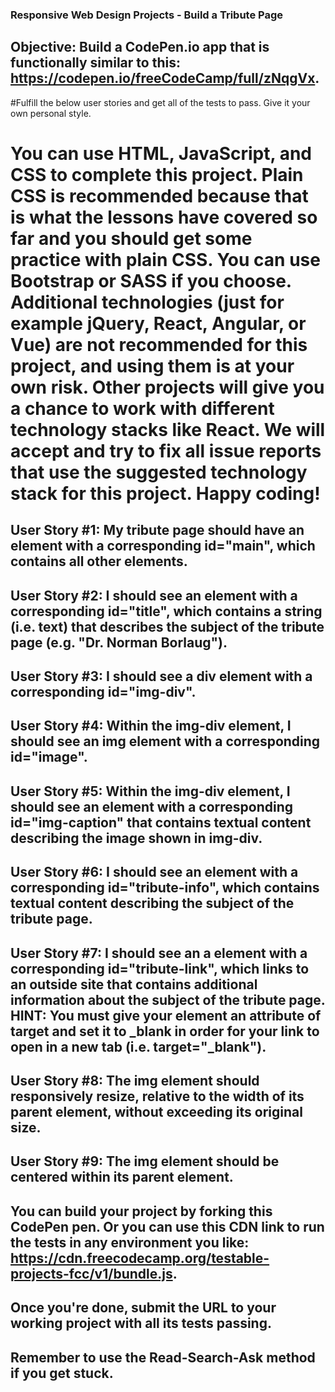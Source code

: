 ### Responsive Web Design Projects - Build a Tribute Page

## Objective: Build a CodePen.io app that is functionally similar to this: https://codepen.io/freeCodeCamp/full/zNqgVx.
#Fulfill the below user stories and get all of the tests to pass. Give it your own personal style.
# You can use HTML, JavaScript, and CSS to complete this project. Plain CSS is recommended because that is what the lessons have covered so far and you should get some practice with plain CSS. You can use Bootstrap or SASS if you choose. Additional technologies (just for example jQuery, React, Angular, or Vue) are not recommended for this project, and using them is at your own risk. Other projects will give you a chance to work with different technology stacks like React. We will accept and try to fix all issue reports that use the suggested technology stack for this project. Happy coding!
## User Story #1: My tribute page should have an element with a corresponding id="main", which contains all other elements.
## User Story #2: I should see an element with a corresponding id="title", which contains a string (i.e. text) that describes the subject of the tribute page (e.g. "Dr. Norman Borlaug").
## User Story #3: I should see a div element with a corresponding id="img-div".
## User Story #4: Within the img-div element, I should see an img element with a corresponding id="image".
## User Story #5: Within the img-div element, I should see an element with a corresponding id="img-caption" that contains textual content describing the image shown in img-div.
## User Story #6: I should see an element with a corresponding id="tribute-info", which contains textual content describing the subject of the tribute page.
## User Story #7: I should see an a element with a corresponding id="tribute-link", which links to an outside site that contains additional information about the subject of the tribute page. HINT: You must give your element an attribute of target and set it to _blank in order for your link to open in a new tab (i.e. target="_blank").
## User Story #8: The img element should responsively resize, relative to the width of its parent element, without exceeding its original size.
## User Story #9: The img element should be centered within its parent element.
## You can build your project by forking this CodePen pen. Or you can use this CDN link to run the tests in any environment you like: https://cdn.freecodecamp.org/testable-projects-fcc/v1/bundle.js.
## Once you're done, submit the URL to your working project with all its tests passing.
## Remember to use the Read-Search-Ask method if you get stuck.